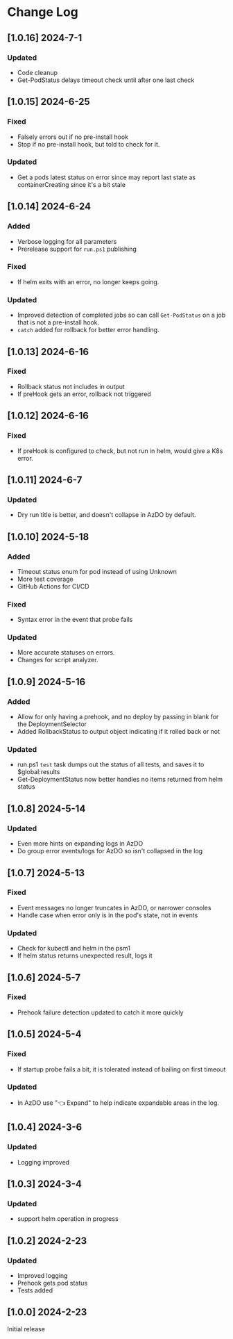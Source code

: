 # Change Log

## [1.0.16] 2024-7-1

### Updated

- Code cleanup
- Get-PodStatus delays timeout check until after one last check

## [1.0.15] 2024-6-25

### Fixed

- Falsely errors out if no pre-install hook
- Stop if no pre-install hook, but told to check for it.

### Updated

- Get a pods latest status on error since may report last state as containerCreating since it's a bit stale

## [1.0.14] 2024-6-24

### Added

- Verbose logging for all parameters
- Prerelease support for `run.ps1` publishing

### Fixed

- If helm exits with an error, no longer keeps going.

### Updated

- Improved detection of completed jobs so can call `Get-PodStatus` on a job that is not a pre-install hook.
- `catch` added for rollback for better error handling.

## [1.0.13] 2024-6-16

### Fixed

- Rollback status not includes in output
- If preHook gets an error, rollback not triggered

## [1.0.12] 2024-6-16

### Fixed

- If preHook is configured to check, but not run in helm, would give a K8s error.

## [1.0.11] 2024-6-7

### Updated

- Dry run title is better, and doesn't collapse in AzDO by default.

## [1.0.10] 2024-5-18

### Added

- Timeout status enum for pod instead of using Unknown
- More test coverage
- GitHub Actions for CI/CD

### Fixed

- Syntax error in the event that probe fails

### Updated

- More accurate statuses on errors.
- Changes for script analyzer.

## [1.0.9] 2024-5-16

### Added

- Allow for only having a prehook, and no deploy by passing in blank for the DeploymentSelector
- Added RollbackStatus to output object indicating if it rolled back or not

### Updated

- run.ps1 `test` task dumps out the status of all tests, and saves it to $global:results
- Get-DeploymentStatus now better handles no items returned from helm status

## [1.0.8] 2024-5-14

### Updated

- Even more hints on expanding logs in AzDO
- Do group error events/logs for AzDO so isn't collapsed in the log

## [1.0.7] 2024-5-13

### Fixed

- Event messages no longer truncates in AzDO, or narrower consoles
- Handle case when error only is in the pod's state, not in events

### Updated

- Check for kubectl and helm in the psm1
- If helm status returns unexpected result, logs it

## [1.0.6] 2024-5-7

### Fixed

- Prehook failure detection updated to catch it more quickly

## [1.0.5] 2024-5-4

### Fixed

- If startup probe fails a bit, it is tolerated instead of bailing on first timeout

### Updated

- In AzDO use "👈 Expand" to help indicate expandable areas in the log.

## [1.0.4] 2024-3-6

### Updated

- Logging improved

## [1.0.3] 2024-3-4

### Updated

- support helm operation in progress

## [1.0.2] 2024-2-23

### Updated

- Improved logging
- Prehook gets pod status
- Tests added

## [1.0.0] 2024-2-23

Initial release
